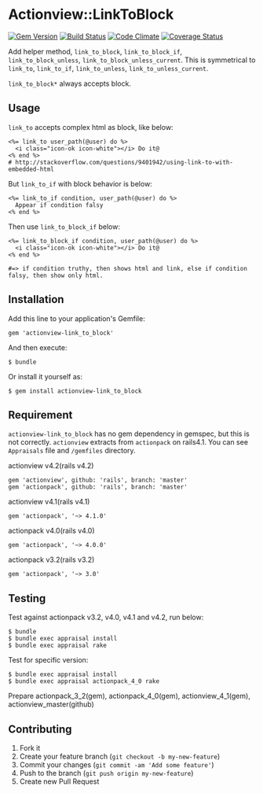 # Actionview::LinkToBlock

[![Gem Version](https://badge.fury.io/rb/actionview-link_to_block.png)](http://badge.fury.io/rb/actionview-link_to_block)
[![Build Status](https://api.travis-ci.org/sanemat/actionview-link_to_block.png?branch=master)](https://travis-ci.org/sanemat/actionview-link_to_block)
[![Code Climate](https://codeclimate.com/github/sanemat/actionview-link_to_block.png)](https://codeclimate.com/github/sanemat/actionview-link_to_block)
[![Coverage Status](https://coveralls.io/repos/sanemat/actionview-link_to_block/badge.png?branch=master)](https://coveralls.io/r/sanemat/actionview-link_to_block)

Add helper method, `link_to_block`, `link_to_block_if`, `link_to_block_unless`, `link_to_block_unless_current`.
This is symmetrical to `link_to`, `link_to_if`, `link_to_unless`, `link_to_unless_current`.

`link_to_block*` always accepts block.

## Usage

`link_to` accepts complex html as block, like below:

    <%= link_to user_path(@user) do %>
      <i class="icon-ok icon-white"></i> Do it@
    <% end %>
    # http://stackoverflow.com/questions/9401942/using-link-to-with-embedded-html

But `link_to_if` with block behavior is below:

    <%= link_to_if condition, user_path(@user) do %>
      Appear if condition falsy
    <% end %>

Then use `link_to_block_if` below:

    <%= link_to_block_if condition, user_path(@user) do %>
      <i class="icon-ok icon-white"></i> Do it@
    <% end %>

    #=> if condition truthy, then shows html and link, else if condition falsy, then show only html.

## Installation

Add this line to your application's Gemfile:

    gem 'actionview-link_to_block'

And then execute:

    $ bundle

Or install it yourself as:

    $ gem install actionview-link_to_block

## Requirement

`actionview-link_to_block` has no gem dependency in gemspec, but this is not correctly.
`actionview` extracts from `actionpack` on rails4.1.
You can see `Appraisals` file and `/gemfiles` directory.

actionview v4.2(rails v4.2)

    gem 'actionview', github: 'rails', branch: 'master'
    gem 'actionpack', github: 'rails', branch: 'master'

actionview v4.1(rails v4.1)

    gem 'actionpack', '~> 4.1.0'

actionpack v4.0(rails v4.0)

    gem 'actionpack', '~> 4.0.0'

actionpack v3.2(rails v3.2)

    gem 'actionpack', '~> 3.0'

## Testing

Test against actionpack v3.2, v4.0, v4.1 and v4.2, run below:

    $ bundle
    $ bundle exec appraisal install
    $ bundle exec appraisal rake

Test for specific version:

    $ bundle exec appraisal install
    $ bundle exec appraisal actionpack_4_0 rake

Prepare actionpack_3_2(gem), actionpack_4_0(gem), actionview_4_1(gem), actionview_master(github)

## Contributing

1. Fork it
2. Create your feature branch (`git checkout -b my-new-feature`)
3. Commit your changes (`git commit -am 'Add some feature'`)
4. Push to the branch (`git push origin my-new-feature`)
5. Create new Pull Request
